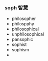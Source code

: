 ### soph 智慧

- philosopher
- philospphy
- philosophical
- unphilosophical
- pansophic
- sophist
- sophism
- 